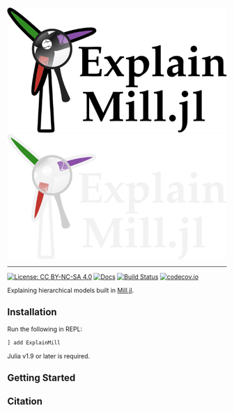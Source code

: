 <p align="center">
  <img src="https://github.com/CTUAvastLab/ExplainMill.jl/raw/main/docs/src/assets/logo.svg#gh-light-mode-only" alt="ExplainMill.jl logo"/>
  <img src="https://github.com/CTUAvastLab/ExplainMill.jl/raw/main/docs/src/assets/logo-dark.svg#gh-dark-mode-only" alt="ExplainMill.jl logo"/>
</p>

---

[![License: CC BY-NC-SA 4.0](https://img.shields.io/badge/License-CC_BY--NC--SA_4.0-lightgrey.svg)](https://github.com/CTUAvastLab/ExplainMill.jl/blob/main/LICENSE.md)
[![Docs](https://img.shields.io/badge/docs-stable-blue.svg)](https://CTUAvastLab.github.io/ExplainMill.jl/stable)
[![Build Status](https://github.com/CTUAvastLab/ExplainMill.jl/actions/workflows/ci.yml/badge.svg)](https://github.com/CTUAvastLab/ExplainMill.jl/actions/workflows/ci.yml)
[![codecov.io](http://codecov.io/github/CTUAvastLab/ExplainMill.jl/coverage.svg?branch=main)](http://codecov.io/github/CTUAvastLab/ExplainMill.jl?branch=main)

Explaining hierarchical models built in [Mill.jl](https://github.com/CTUAvastLab/Mill.jl).

## Installation

Run the following in REPL:

```julia
] add ExplainMill
```

Julia v1.9 or later is required.

## Getting Started

## Citation

